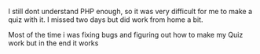 I still dont understand PHP enough, so it was very difficult for me to make a quiz with it. 
I missed two days but did work from home a bit.

Most of the time i was fixing bugs and figuring out how to make my Quiz work but in the end it works 